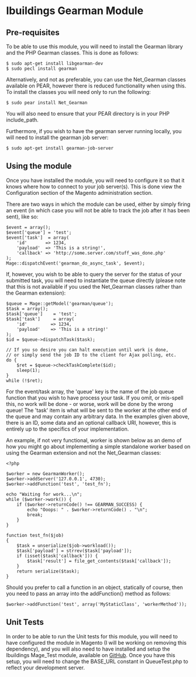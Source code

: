 Ibuildings Gearman Module
=========================

Pre-requisites
---------------
To be able to use this module, you will need to install the Gearman library
and the PHP Gearman classes.  This is done as follows:

    $ sudo apt-get install libgearman-dev
    $ sudo pecl install gearman
    
Alternatively, and not as preferable, you can use the Net_Gearman classes
available on PEAR, however there is reduced functionality when using this. To
install the classes you will need only to run the following:

    $ sudo pear install Net_Gearman

You will also need to ensure that your PEAR directory is in your PHP
include_path.  

Furthermore, if you wish to have the gearman server running locally, you will
need to install the gearman job server:

    $ sudo apt-get install gearman-job-server

Using the module
-----------------
Once you have installed the module, you will need to configure it so that it
knows where how to connect to your job server(s).  This is done view the Configuration section of the Magento administration section.

There are two ways in which the module can be used, either by simply firing an
event (in which case you will not be able to track the job after it has been
sent), like so:

    $event = array();
    $event['queue'] = 'test';
    $event['task']  = array(
        'id'       => 1234,
        'payload'  => 'This is a string!',
        'callback' => 'http://some.server.com/stuff_was_done.php'
    );
    Mage::dispatchEvent('gearman_do_async_task', $event);

If, however, you wish to be able to query the server for the status of your
submitted task, you will need to instantiate the queue directly (please note
that this is not available if you used the Net_Gearman classes rather than the
Gearman extension):

    $queue = Mage::getModel('gearman/queue');
    $task = array();
    $task['queue']    = 'test';
    $task['task']     = array(
        'id'         => 1234,
        'payload'    => 'This is a string!'
    );
    $id = $queue->dispatchTask($task);
    
    // If you so desire you can halt execution until work is done,
    // or simply send the job ID to the client for Ajax polling, etc.
    do {
        $ret = $queue->checkTaskComplete($id);
        sleep(1);
    }
    while (!$ret);

For the event/task array, the 'queue' key is the name of the job queue
function that you wish to have process your task.  If you omit, or mis-spell
this, no work will be done - or worse, work will be done by the wrong queue!  The 'task' item is what will be sent to the worker at the other end of the
queue and may contain any arbitrary data.  In the  examples given above, there
is an ID, some data and an optional callback URI, however, this is entirely up
to the specifics of your implementation.

An example, if not very functional, worker is shown below as an demo of how
you might go about implementing a simple standalone worker based on using the Gearman extension and not the Net_Gearman classes:

    <?php

    $worker = new GearmanWorker();
    $worker->addServer('127.0.0.1', 4730);
    $worker->addFunction('test', 'test_fn');

    echo "Waiting for work...\n";
    while ($worker->work()) {
        if ($worker->returnCode() !== GEARMAN_SUCCESS) {
            echo "Ooops: " . $worker->returnCode() . "\n";
            break;
        }
    }

    function test_fn($job)
    {
        $task = unserialize($job->workload());
        $task['payload'] = strrev($task['payload']);
        if (isset($task['callback'])) {
            $task['result'] = file_get_contents($task['callback']);
        }
        return serialize($task);
    }

Should you prefer to call a function in an object, statically of course, then
you need to pass an array into the addFunction() method as follows:

    $worker->addFunction('test', array('MyStaticClass', 'workerMethod'));

Unit Tests
----------
In order to be able to run the Unit tests for this module, you will need to
have configured the module in Magento (I will be working on removing this
dependency), and you will also need to have installed and setup the Ibuildings
Mage_Test module, available on [GitHub](/ibuildings/Mage_Test).  Once you have
this setup, you will need to change the BASE_URL constant in QueueTest.php to
reflect your development server.